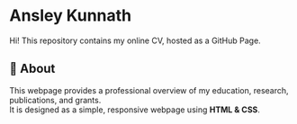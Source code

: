 # Ansley Kunnath

Hi! This repository contains my online CV, hosted as a GitHub Page.

## 📄 About
This webpage provides a professional overview of my education, research, publications, and grants.  
It is designed as a simple, responsive webpage using **HTML & CSS**.

